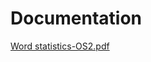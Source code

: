 # Documentation

[Word statistics-OS2.pdf](https://github.com/Yousefashraf74/os2-project/files/13694410/Word.statistics-OS2.pdf)
